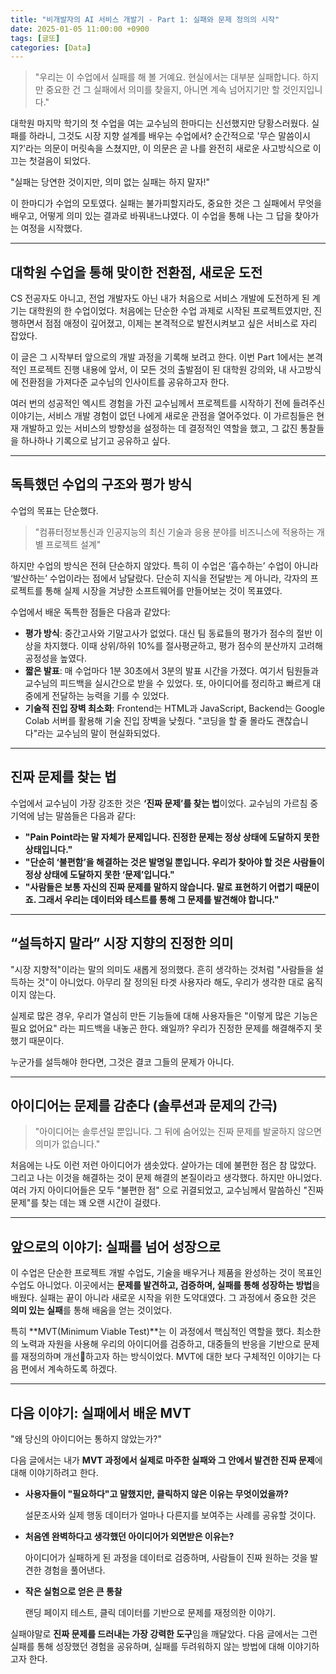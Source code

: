 ```yaml
---
title: "비개발자의 AI 서비스 개발기 - Part 1: 실패와 문제 정의의 시작"
date: 2025-01-05 11:00:00 +0900
tags: [글또]
categories: [Data]
---
```


> "우리는 이 수업에서 실패를 해 볼 거예요. 현실에서는 대부분 실패합니다. 하지만 중요한 건 그 실패에서 의미를 찾을지, 아니면 계속 넘어지기만 할 것인지입니다."

대학원 마지막 학기의 첫 수업을 여는 교수님의 한마디는 신선했지만 당황스러웠다. 실패를 하라니, 그것도 시장 지향 설계를 배우는 수업에서? 순간적으로 '무슨 말씀이시지?'라는 의문이 머릿속을 스쳤지만, 이 의문은 곧 나를 완전히 새로운 사고방식으로 이끄는 첫걸음이 되었다.

"실패는 당연한 것이지만, 의미 없는 실패는 하지 말자!"

이 한마디가 수업의 모토였다. 실패는 불가피할지라도, 중요한 것은 그 실패에서 무엇을 배우고, 어떻게 의미 있는 결과로 바꿔내느냐였다. 이 수업을 통해 나는 그 답을 찾아가는 여정을 시작했다.

---

## **대학원 수업을 통해 맞이한 전환점, 새로운 도전**

CS 전공자도 아니고, 전업 개발자도 아닌 내가 처음으로 서비스 개발에 도전하게 된 계기는 대학원의 한 수업이었다. 처음에는 단순한 수업 과제로 시작된 프로젝트였지만, 진행하면서 점점 애정이 깊어졌고, 이제는 본격적으로 발전시켜보고 싶은 서비스로 자리 잡았다.

이 글은 그 시작부터 앞으로의 개발 과정을 기록해 보려고 한다. 이번 Part 1에서는 본격적인 프로젝트 진행 내용에 앞서, 이 모든 것의 출발점이 된 대학원 강의와, 내 사고방식에 전환점을 가져다준 교수님의 인사이트를 공유하고자 한다. 

여러 번의 성공적인 엑시트 경험을 가진 교수님께서 프로젝트를 시작하기 전에 들려주신 이야기는, 서비스 개발 경험이 없던 나에게 새로운 관점을 열어주었다. 이 가르침들은 현재 개발하고 있는 서비스의 방향성을 설정하는 데 결정적인 역할을 했고, 그 값진 통찰들을 하나하나 기록으로 남기고 공유하고 싶다.

---

## **독특했던 수업의 구조와 평가 방식**

수업의 목표는 단순했다.

> "컴퓨터정보통신과 인공지능의 최신 기술과 응용 분야를 비즈니스에 적용하는 개별 프로젝트 설계"

하지만 수업의 방식은 전혀 단순하지 않았다. 특히 이 수업은 ‘흡수하는’ 수업이 아니라 ‘발산하는’ 수업이라는 점에서 남달랐다. 단순히 지식을 전달받는 게 아니라, 각자의 프로젝트를 통해 실제 시장을 겨냥한 소프트웨어를 만들어보는 것이 목표였다.

수업에서 배운 독특한 점들은 다음과 같았다:

- **평가 방식**: 중간고사와 기말고사가 없었다. 대신 팀 동료들의 평가가 점수의 절반 이상을 차지했다. 이때 상위/하위 10%를 절사평균하고, 평가 점수의 분산까지 고려해 공정성을 높였다.
- **짧은 발표**: 매 수업마다 1분 30초에서 3분의 발표 시간을 가졌다. 여기서 팀원들과 교수님의 피드백을 실시간으로 받을 수 있었다. 또, 아이디어를 정리하고 빠르게 대중에게 전달하는 능력을 기를 수 있었다.
- **기술적 진입 장벽 최소화**: Frontend는 HTML과 JavaScript, Backend는 Google Colab 서버를 활용해 기술 진입 장벽을 낮췄다. "코딩을 할 줄 몰라도 괜찮습니다"라는 교수님의 말이 현실화되었다.

---

## **진짜 문제를 찾는 법**

수업에서 교수님이 가장 강조한 것은 **‘진짜 문제’를 찾는 법**이었다. 교수님의 가르침 중 기억에 남는 말씀들은 다음과 같다:

- **"Pain Point라는 말 자체가 문제입니다. 진정한 문제는 정상 상태에 도달하지 못한 상태입니다."**
- **"단순히 ‘불편함’을 해결하는 것은 발명일 뿐입니다. 우리가 찾아야 할 것은 사람들이 정상 상태에 도달하지 못한 ‘문제’입니다."**
- **"사람들은 보통 자신의 진짜 문제를 말하지 않습니다. 말로 표현하기 어렵기 때문이죠. 그래서 우리는 데이터와 테스트를 통해 그 문제를 발견해야 합니다."**

---

## **“설득하지 말라” 시장 지향의 진정한 의미**

"시장 지향적"이라는 말의 의미도 새롭게 정의했다. 흔히 생각하는 것처럼 "사람들을 설득하는 것"이 아니었다. 아무리 잘 정의된 타겟 사용자라 해도, 우리가 생각한 대로 움직이지 않는다. 

실제로 많은 경우, 우리가 열심히 만든 기능들에 대해 사용자들은 "이렇게 많은 기능은 필요 없어요" 라는 피드백을 내놓곤 한다.
왜일까? 우리가 진정한 문제를 해결해주지 못했기 때문이다.

누군가를 설득해야 한다면, 그것은 결코 그들의 문제가 아니다. 

---

## **아이디어는 문제를 감춘다 (솔루션과 문제의 간극)**

> "아이디어는 솔루션일 뿐입니다. 그 뒤에 숨어있는 진짜 문제를 발굴하지 않으면 의미가 없습니다."

처음에는 나도 이런 저런 아이디어가 샘솟았다. 살아가는 데에 불편한 점은 참 많았다. 그리고 나는 이것을 해결하는 것이 문제 해결의 본질이라고 생각했다. 하지만 아니었다.
여러 가지 아이디어들은 모두 "불편한 점" 으로 귀결되었고, 교수님께서 말씀하신 "진짜 문제"를 찾는 데는 꽤 오랜 시간이 걸렸다.

---

## **앞으로의 이야기: 실패를 넘어 성장으로**

이 수업은 단순한 프로젝트 개발 수업도, 기술을 배우거나 제품을 완성하는 것이 목표인 수업도 아니었다. 이곳에서는 **문제를 발견하고, 검증하며, 실패를 통해 성장하는 방법**을 배웠다. 실패는 끝이 아니라 새로운 시작을 위한 도약대였다. 그 과정에서 중요한 것은 **의미 있는 실패**를 통해 배움을 얻는 것이었다.

특히 **MVT(Minimum Viable Test)**는 이 과정에서 핵심적인 역할을 했다. 최소한의 노력과 자원을 사용해 우리의 아이디어를 검증하고, 대중들의 반응을 기반으로 문제를 재정의하며 개선하고자 하는 방식이었다. MVT에 대한 보다 구체적인 이야기는 다음 편에서 계속하도록 하겠다. 

---

## **다음 이야기: 실패에서 배운 MVT**

"왜 당신의 아이디어는 통하지 않았는가?"

다음 글에서는 내가 **MVT 과정에서 실제로 마주한 실패와 그 안에서 발견한 진짜 문제**에 대해 이야기하려고 한다.

- **사용자들이 "필요하다"고 말했지만, 클릭하지 않은 이유는 무엇이었을까?**
    
    설문조사와 실제 행동 데이터가 얼마나 다른지를 보여주는 사례를 공유할 것이다.
    
- **처음엔 완벽하다고 생각했던 아이디어가 외면받은 이유는?**
    
    아이디어가 실패하게 된 과정을 데이터로 검증하며, 사람들이 진짜 원하는 것을 발견한 경험을 풀어낸다.
    
- **작은 실험으로 얻은 큰 통찰**
    
    랜딩 페이지 테스트, 클릭 데이터를 기반으로 문제를 재정의한 이야기.
    

실패야말로 **진짜 문제를 드러내는 가장 강력한 도구**임을 깨달았다. 다음 글에서는 그런 실패를 통해 성장했던 경험을 공유하며, 실패를 두려워하지 않는 방법에 대해 이야기하고자 한다.
